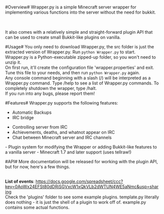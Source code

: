 #Overview#
Wrapper.py is a simple Minecraft server wrapper for implementing various functions into the server without the need for bukkit.

</br></br>It also comes with a relatively simple and straight-forward plugin API that can be used to create small Bukkit-like plugins on vanilla. 

#Usage#
You only need to download Wrapper.py, the src folder is just the extracted version of Wrapper.py.
Run `python Wrapper.py` to start. Wrapper.py is a Python-executable zipped-up folder, so you won't need to unzip it. 
</br>On first run, it'll create the configuration file 'wrapper.properties' and exit. Tune this file to your needs, and then run `python Wrapper.py` again.
</br>Any console command beginning with a slash (/) will be interpreted as a Wrapper.py command. 
Type /help to see a list of Wrapper.py commands. To completely shutdown the wrapper, type /halt.
</br>If you run into any bugs, please report them!

#Features#
Wrapper.py supports the following features:
- Automatic Backups
- IRC bridge
<ul>
<li> Controlling server from IRC</li>
<li> Achievements, deaths, and whatnot appear on IRC</li>
<li> Chat between Minecraft server and IRC channels</li>
</ul>
- Plugin system for modifying the Wrapper or adding Bukkit-like features to a vanilla server
- Minecraft 1.7 and later support (uses tellraw!)

#API#
More documentation will be released for working with the plugin API, but for now, here's a few things.</br></br>

<b>List of events</b>: https://docs.google.com/spreadsheet/ccc?key=0AoWx24EFSt80dDRiSGVxcW1xQkVLb2dWTUN4WE5aNmc&usp=sharing</br>
Check the 'plugins' folder to see some example plugins. template.py literally does nothing - it is just the shell of a plugin to work off of.
example.py contains some actual functions. 